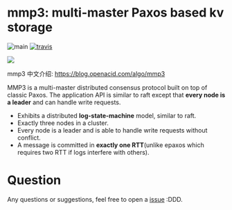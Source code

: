 # mmp3: multi-master Paxos based kv storage

![main](https://github.com/openacid/mmp3/workflows/test/badge.svg?branch=main)
[![travis](https://travis-ci.com/openacid/mmp3.svg?branch=naive)](https://travis-ci.com/openacid/mmp3)

![](https://blog.openacid.com/post-res/mmp3/digraphqueue_demosize=1010dpi=10-b5ab13197d2fba30.jpg)

mmp3 中文介绍: https://blog.openacid.com/algo/mmp3

MMP3 is a multi-master distributed consensus protocol built on top of classic Paxos.
The application API is similar to raft except that **every node is a leader** and can handle write requests. 

- Exhibits a distributed **log-state-machine** model, similar to raft.
- Exactly three nodes in a cluster.
- Every node is a leader and is able to handle write requests without conflict.
- A message is committed in **exactly one RTT**(unlike epaxos which requires two RTT if logs interfere with others).

# Question

Any questions or suggestions, feel free to open a [issue][] :DDD.


[issue]:                          https://github.com/openacid/mmp3/issues/new/choose
